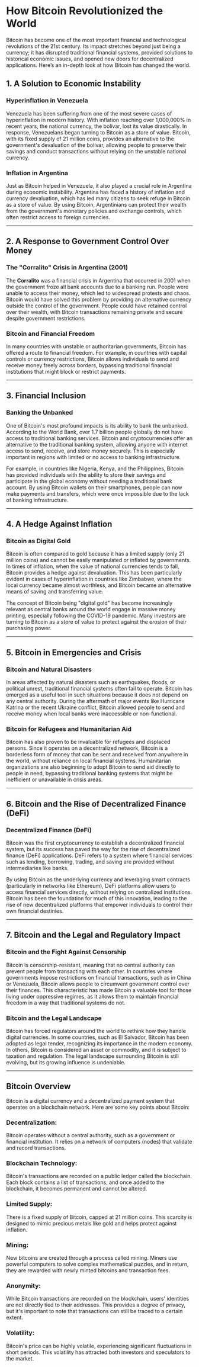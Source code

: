 # **How Bitcoin Revolutionized the World**

Bitcoin has become one of the most important financial and technological revolutions of the 21st century. Its impact stretches beyond just being a currency; it has disrupted traditional financial systems, provided solutions to historical economic issues, and opened new doors for decentralized applications. Here’s an in-depth look at how Bitcoin has changed the world.

## **1. A Solution to Economic Instability**

### **Hyperinflation in Venezuela**

Venezuela has been suffering from one of the most severe cases of hyperinflation in modern history. With inflation reaching over 1,000,000% in recent years, the national currency, the bolívar, lost its value drastically. In response, Venezuelans began turning to Bitcoin as a store of value. Bitcoin, with its fixed supply of 21 million coins, provides an alternative to the government's devaluation of the bolívar, allowing people to preserve their savings and conduct transactions without relying on the unstable national currency.

### **Inflation in Argentina**

Just as Bitcoin helped in Venezuela, it also played a crucial role in Argentina during economic instability. Argentina has faced a history of inflation and currency devaluation, which has led many citizens to seek refuge in Bitcoin as a store of value. By using Bitcoin, Argentinians can protect their wealth from the government's monetary policies and exchange controls, which often restrict access to foreign currencies.

---

## **2. A Response to Government Control Over Money**

### **The "Corralito" Crisis in Argentina (2001)**

The **Corralito** was a financial crisis in Argentina that occurred in 2001 when the government froze all bank accounts due to a banking run. People were unable to access their money, which led to widespread protests and chaos. Bitcoin would have solved this problem by providing an alternative currency outside the control of the government. People could have retained control over their wealth, with Bitcoin transactions remaining private and secure despite government restrictions.

### **Bitcoin and Financial Freedom**

In many countries with unstable or authoritarian governments, Bitcoin has offered a route to financial freedom. For example, in countries with capital controls or currency restrictions, Bitcoin allows individuals to send and receive money freely across borders, bypassing traditional financial institutions that might block or restrict payments.

---

## **3. Financial Inclusion**

### **Banking the Unbanked**

One of Bitcoin's most profound impacts is its ability to bank the unbanked. According to the World Bank, over 1.7 billion people globally do not have access to traditional banking services. Bitcoin and cryptocurrencies offer an alternative to the traditional banking system, allowing anyone with internet access to send, receive, and store money securely. This is especially important in regions with limited or no access to banking infrastructure.

For example, in countries like Nigeria, Kenya, and the Philippines, Bitcoin has provided individuals with the ability to store their savings and participate in the global economy without needing a traditional bank account. By using Bitcoin wallets on their smartphones, people can now make payments and transfers, which were once impossible due to the lack of banking infrastructure.

---

## **4. A Hedge Against Inflation**

### **Bitcoin as Digital Gold**

Bitcoin is often compared to gold because it has a limited supply (only 21 million coins) and cannot be easily manipulated or inflated by governments. In times of inflation, when the value of national currencies tends to fall, Bitcoin provides a hedge against devaluation. This has been particularly evident in cases of hyperinflation in countries like Zimbabwe, where the local currency became almost worthless, and Bitcoin became an alternative means of saving and transferring value.

The concept of Bitcoin being "digital gold" has become increasingly relevant as central banks around the world engage in massive money printing, especially following the COVID-19 pandemic. Many investors are turning to Bitcoin as a store of value to protect against the erosion of their purchasing power.

---

## **5. Bitcoin in Emergencies and Crisis**

### **Bitcoin and Natural Disasters**

In areas affected by natural disasters such as earthquakes, floods, or political unrest, traditional financial systems often fail to operate. Bitcoin has emerged as a useful tool in such situations because it does not depend on any central authority. During the aftermath of major events like Hurricane Katrina or the recent Ukraine conflict, Bitcoin allowed people to send and receive money when local banks were inaccessible or non-functional.

### **Bitcoin for Refugees and Humanitarian Aid**

Bitcoin has also proven to be invaluable for refugees and displaced persons. Since it operates on a decentralized network, Bitcoin is a borderless form of money that can be sent and received from anywhere in the world, without reliance on local financial systems. Humanitarian organizations are also beginning to adopt Bitcoin to send aid directly to people in need, bypassing traditional banking systems that might be inefficient or unavailable in crisis areas.

---

## **6. Bitcoin and the Rise of Decentralized Finance (DeFi)**

### **Decentralized Finance (DeFi)**

Bitcoin was the first cryptocurrency to establish a decentralized financial system, but its success has paved the way for the rise of decentralized finance (DeFi) applications. DeFi refers to a system where financial services such as lending, borrowing, trading, and saving are provided without intermediaries like banks. 

By using Bitcoin as the underlying currency and leveraging smart contracts (particularly in networks like Ethereum), DeFi platforms allow users to access financial services directly, without relying on centralized institutions. Bitcoin has been the foundation for much of this innovation, leading to the rise of new decentralized platforms that empower individuals to control their own financial destinies.

---

## **7. Bitcoin and the Legal and Regulatory Impact**

### **Bitcoin and the Fight Against Censorship**

Bitcoin is censorship-resistant, meaning that no central authority can prevent people from transacting with each other. In countries where governments impose restrictions on financial transactions, such as in China or Venezuela, Bitcoin allows people to circumvent government control over their finances. This characteristic has made Bitcoin a valuable tool for those living under oppressive regimes, as it allows them to maintain financial freedom in a way that traditional systems do not.

### **Bitcoin and the Legal Landscape**

Bitcoin has forced regulators around the world to rethink how they handle digital currencies. In some countries, such as El Salvador, Bitcoin has been adopted as legal tender, recognizing its importance in the modern economy. In others, Bitcoin is considered an asset or commodity, and it is subject to taxation and regulation. The legal landscape surrounding Bitcoin is still evolving, but its growing influence is undeniable.

---

## **Bitcoin Overview**

Bitcoin is a digital currency and a decentralized payment system that operates on a blockchain network. Here are some key points about Bitcoin:

### **Decentralization:**
Bitcoin operates without a central authority, such as a government or financial institution. It relies on a network of computers (nodes) that validate and record transactions.

### **Blockchain Technology:**
Bitcoin's transactions are recorded on a public ledger called the blockchain. Each block contains a list of transactions, and once added to the blockchain, it becomes permanent and cannot be altered.

### **Limited Supply:**
There is a fixed supply of Bitcoin, capped at 21 million coins. This scarcity is designed to mimic precious metals like gold and helps protect against inflation.

### **Mining:**
New bitcoins are created through a process called mining. Miners use powerful computers to solve complex mathematical puzzles, and in return, they are rewarded with newly minted bitcoins and transaction fees.

### **Anonymity:**
While Bitcoin transactions are recorded on the blockchain, users' identities are not directly tied to their addresses. This provides a degree of privacy, but it's important to note that transactions can still be traced to a certain extent.

### **Volatility:**
Bitcoin's price can be highly volatile, experiencing significant fluctuations in short periods. This volatility has attracted both investors and speculators to the market.
